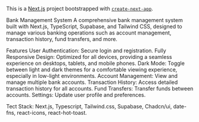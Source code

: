 This is a [Next.js](https://nextjs.org/) project bootstrapped with [`create-next-app`](https://github.com/vercel/next.js/tree/canary/packages/create-next-app).

Bank Management System
A comprehensive bank management system built with Next.js, TypeScript, Supabase, and Tailwind CSS, designed to manage various banking operations such as account management, transaction history, fund transfers, and more.

Features
User Authentication: Secure login and registration.
Fully Responsive Design: Optimized for all devices, providing a seamless experience on desktops, tablets, and mobile phones.
Dark Mode: Toggle between light and dark themes for a comfortable viewing experience, especially in low-light environments.
Account Management: View and manage multiple bank accounts.
Transaction History: Access detailed transaction history for all accounts.
Fund Transfers: Transfer funds between accounts.
Settings: Update user profile and preferences.

Tect Stack: Next.js, Typescript, Tailwind.css, Supabase, Chadcn/ui, date-fns, react-icons, react-hot-toast.
